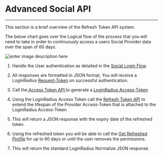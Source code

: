 Advanced Social API
=====


-------

This section is a brief overview of the Refresh Token API system.

The below chart goes over the Logical flow of the process that you will need to take in order to continuously access a users Social Provider data over the span of 60 days.

![enter image description here](https://apidocs.lrcontent.com/images/kRIkLIJxQICVsOr5RGJ2_Refresh-Token_732458a6c1720004b9.13710357.png "Refresh Token")

1. Handle the User authentication as detailed in the [Social Login Flow](/api/v1/social-login/social-login-getting-started).

2. All responses are formatted in JSON format, You will receive a LoginRadius [Request-Token](http://support.loginradius.com/hc/en-us/articles/203885385-About-LoginRadius-Tokens) on successful authentication.

3. Call the[ Access Token API ](/api/v1/social-login/access-token)to generate a [LoginRadius Access-Token](http://support.loginradius.com/hc/en-us/articles/203885385-About-LoginRadius-Tokens)

4. Using the LoginRadius Access Token call the [Refresh Token API](/api/v1/advanced-social-api/refresh-token) to extend the lifespan of the Provider Access-Token that is attached to the LoginRadius Access-Token

5. This will return a JSON response with the expiry date of the refreshed token.

6. Using the refreshed token you will be able to call the [Get Refreshed Profile](/api/v1/advanced-social-api/refresh-user-profile) for up to 60 days or until the user removes the permissions.

7. This will return the standard LoginRadius Normalize JSON response.